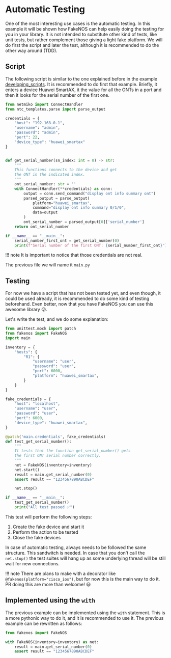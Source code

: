 # Automatic Testing

One of the most interesting use cases is the automatic testing. In this example it will be shown how FakeNOS can help easily doing the testing for you in your library. It is not intended to substitute other kind of tests, like unit tests, but rather complement those giving a light fake platform. We will do first the script and later the test, although it is recommended to do the other way around (TDD).

## Script
The following script is similar to the one explained before in the example [developing_scripts](developing_scripts.md). It is recommended to do first that example. Briefly, it enters a device Huawei SmartAX, it the value for all the ONTs in a port and then it looks for the serial number of the first one.

```python
from netmiko import ConnectHandler
from ntc_templates.parse import parse_output

credentials = {
    "host": "192.168.0.1",
    "username": "admin",
    "password": "admin",
    "port": 22,
    "device_type": "huawei_smartax"
}


def get_serial_number(sn_index: int = 0) -> str:
    """
    This functions connects to the device and get
    the ONT in the indicated index.
    """
    ont_serial_number: str = ''
    with ConnectHandler(**credentials) as conn:
        output = conn.send_command("display ont info summary ont")
        parsed_output = parse_output(
            platform="huawei_smartax",
            command="display ont info summary 0/1/0",
            data=output
        )
        ont_serial_number = parsed_output[0]['serial_number']
    return ont_serial_number

if __name__ == "__main__":
    serial_number_first_ont = get_serial_number(0)
    print(f"Serial number of the first ONT: {serial_number_first_ont}")
```

!!! note
    It is important to notice that those credentials are not real.

The previous file we will name it `main.py`

## Testing
For now we have a script that has not been tested yet, and even though, it could be used already, it is recommended to do some kind of testing beforehand. Even better, now that you have FakeNOS you can use this awesome library 😝.

Let's write the test, and we do some explanation:
```python
from unittest.mock import patch
from fakenos import FakeNOS
import main

inventory = {
    "hosts": {
        "R1": {
            "username": "user",
            "password": "user",
            "port": 6000,
            "platform": "huawei_smartax",
        }
    }
}

fake_credentials = {
    "host": "localhost",
    "username": "user",
    "password": "user",
    "port": 6000,
    "device_type": "huawei_smartax",
}

@patch('main.credentials', fake_credentials)
def test_get_serial_number():
    """
    It tests that the function get_serial_number() gets
    the first ONT serial number correctly.
    """
    net = FakeNOS(inventory=inventory)
    net.start()
    result = main.get_serial_number(0)
    assert result == "1234567890ABCDEF"

    net.stop()

if __name__ == "__main__":
    test_get_serial_number()
    print("All test passed ✅")
```
This test will perform the following steps:
1. Create the fake device and start it
2. Perform the action to be tested
3. Close the fake devices

In case of automatic testing, always needs to be followed the same structure. This sandwitch is needed. In case that you don't call the `net.stop()` the test suites will hang up as some underlying thread will be still wait for new connections.

!!! note
    There are plans to make with a decorator like `@fakenos(platform="cisco_ios")`, but for now
    this is the main way to do it. PR doing this are more than welcome! :smiley:

## Implemented using the `with`
The previous example can be implemented using the `with` statement. This is a more pythonic way to do it, and it is recommended to use it. The previous example can be rewritten as follows:

```python
from fakenos import FakeNOS

with FakeNOS(inventory=inventory) as net:
    result = main.get_serial_number(0)
    assert result == "1234567890ABCDEF"
```
